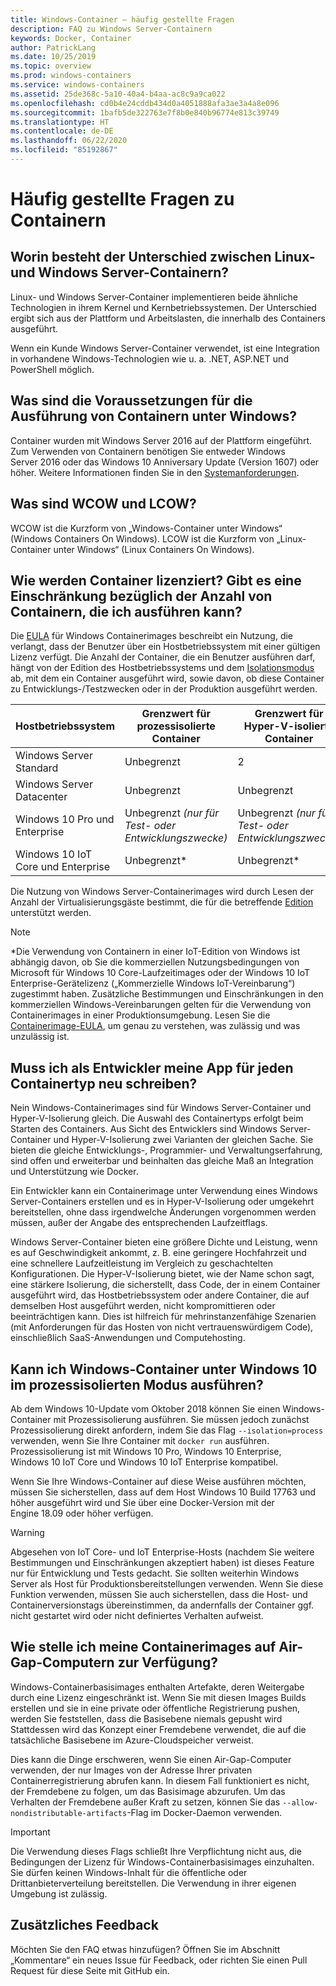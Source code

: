 ```yaml
---
title: Windows-Container – häufig gestellte Fragen
description: FAQ zu Windows Server-Containern
keywords: Docker, Container
author: PatrickLang
ms.date: 10/25/2019
ms.topic: overview
ms.prod: windows-containers
ms.service: windows-containers
ms.assetid: 25de368c-5a10-40a4-b4aa-ac8c9a9ca022
ms.openlocfilehash: cd0b4e24cddb434d0a4051888afa3ae3a4a8e096
ms.sourcegitcommit: 1bafb5de322763e7f8b0e840b96774e813c39749
ms.translationtype: HT
ms.contentlocale: de-DE
ms.lasthandoff: 06/22/2020
ms.locfileid: "85192867"
---
```

# <a name="frequently-asked-questions-about-containers"></a>Häufig gestellte Fragen zu Containern

## <a name="whats-the-difference-between-linux-and-windows-server-containers"></a>Worin besteht der Unterschied zwischen Linux- und Windows Server-Containern?

Linux- und Windows Server-Container implementieren beide ähnliche Technologien in ihrem Kernel und Kernbetriebssystemen. Der Unterschied ergibt sich aus der Plattform und Arbeitslasten, die innerhalb des Containers ausgeführt.

Wenn ein Kunde Windows Server-Container verwendet, ist eine Integration in vorhandene Windows-Technologien wie u. a. .NET, ASP.NET und PowerShell möglich.

## <a name="what-are-the-prerequisites-for-running-containers-on-windows"></a>Was sind die Voraussetzungen für die Ausführung von Containern unter Windows?

Container wurden mit Windows Server 2016 auf der Plattform eingeführt. Zum Verwenden von Containern benötigen Sie entweder Windows Server 2016 oder das Windows 10 Anniversary Update (Version 1607) oder höher. Weitere Informationen finden Sie in den [Systemanforderungen](../deploy-containers/system-requirements.md).

## <a name="what-are-wcow-and-lcow"></a>Was sind WCOW und LCOW?

WCOW ist die Kurzform von „Windows-Container unter Windows“ (Windows Containers On Windows). LCOW ist die Kurzform von „Linux-Container unter Windows“ (Linux Containers On Windows).

## <a name="how-are-containers-licensed-is-there-a-limit-to-the-number-of-containers-i-can-run"></a>Wie werden Container lizenziert? Gibt es eine Einschränkung bezüglich der Anzahl von Containern, die ich ausführen kann?

Die [EULA](../images-eula.md) für Windows Containerimages beschreibt ein Nutzung, die verlangt, dass der Benutzer über ein Hostbetriebssystem mit einer gültigen Lizenz verfügt. Die Anzahl der Container, die ein Benutzer ausführen darf, hängt von der Edition des Hostbetriebssystems und dem [Isolationsmodus](../manage-containers/hyperv-container.md) ab, mit dem ein Container ausgeführt wird, sowie davon, ob diese Container zu Entwicklungs-/Testzwecken oder in der Produktion ausgeführt werden.

|Hostbetriebssystem                                                         |Grenzwert für prozessisolierte Container                   |Grenzwert für Hyper-V-isolierte Container                   |
|----------------------------------------------------------------|---------------------------------------------------|---------------------------------------------------|
|Windows Server Standard                                         |Unbegrenzt                                          |2                                                  |
|Windows Server Datacenter                                       |Unbegrenzt                                          |Unbegrenzt                                          |
|Windows 10 Pro und Enterprise                                   |Unbegrenzt *(nur für Test- oder Entwicklungszwecke)*|Unbegrenzt *(nur für Test- oder Entwicklungszwecke)*|
|Windows 10 IoT Core und Enterprise                             |Unbegrenzt*                                         |Unbegrenzt*                                          |

Die Nutzung von Windows Server-Containerimages wird durch Lesen der Anzahl der Virtualisierungsgäste bestimmt, die für die betreffende [Edition](/windows-server/get-started-19/editions-comparison-19.md) unterstützt werden. <br/>

>[!NOTE]
>\*Die Verwendung von Containern in einer IoT-Edition von Windows ist abhängig davon, ob Sie die kommerziellen Nutzungsbedingungen von Microsoft für Windows 10 Core-Laufzeitimages oder der Windows 10 IoT Enterprise-Gerätelizenz („Kommerzielle Windows IoT-Vereinbarung“) zugestimmt haben. Zusätzliche Bestimmungen und Einschränkungen in den kommerziellen Windows-Vereinbarungen gelten für die Verwendung von Containerimages in einer Produktionsumgebung. Lesen Sie die [Containerimage-EULA](../images-eula.md), um genau zu verstehen, was zulässig und was unzulässig ist.

## <a name="as-a-developer-do-i-have-to-rewrite-my-app-for-each-type-of-container"></a>Muss ich als Entwickler meine App für jeden Containertyp neu schreiben?

Nein Windows-Containerimages sind für Windows Server-Container und Hyper-V-Isolierung gleich. Die Auswahl des Containertyps erfolgt beim Starten des Containers. Aus Sicht des Entwicklers sind Windows Server-Container und Hyper-V-Isolierung zwei Varianten der gleichen Sache. Sie bieten die gleiche Entwicklungs-, Programmier- und Verwaltungserfahrung, sind offen und erweiterbar und beinhalten das gleiche Maß an Integration und Unterstützung wie Docker.

Ein Entwickler kann ein Containerimage unter Verwendung eines Windows Server-Containers erstellen und es in Hyper-V-Isolierung oder umgekehrt bereitstellen, ohne dass irgendwelche Änderungen vorgenommen werden müssen, außer der Angabe des entsprechenden Laufzeitflags.

Windows Server-Container bieten eine größere Dichte und Leistung, wenn es auf Geschwindigkeit ankommt, z. B. eine geringere Hochfahrzeit und eine schnellere Laufzeitleistung im Vergleich zu geschachtelten Konfigurationen. Die Hyper-V-Isolierung bietet, wie der Name schon sagt, eine stärkere Isolierung, die sicherstellt, dass Code, der in einem Container ausgeführt wird, das Hostbetriebssystem oder andere Container, die auf demselben Host ausgeführt werden, nicht kompromittieren oder beeinträchtigen kann. Dies ist hilfreich für mehrinstanzenfähige Szenarien (mit Anforderungen für das Hosten von nicht vertrauenswürdigem Code), einschließlich SaaS-Anwendungen und Computehosting.

## <a name="can-i-run-windows-containers-in-process-isolated-mode-on-windows-10"></a>Kann ich Windows-Container unter Windows 10 im prozessisolierten Modus ausführen?

Ab dem Windows 10-Update vom Oktober 2018 können Sie einen Windows-Container mit Prozessisolierung ausführen. Sie müssen jedoch zunächst Prozessisolierung direkt anfordern, indem Sie das Flag `--isolation=process` verwenden, wenn Sie Ihre Container mit `docker run` ausführen. Prozessisolierung ist mit Windows 10 Pro, Windows 10 Enterprise, Windows 10 IoT Core und Windows 10 IoT Enterprise kompatibel.

Wenn Sie Ihre Windows-Container auf diese Weise ausführen möchten, müssen Sie sicherstellen, dass auf dem Host Windows 10 Build 17763 und höher ausgeführt wird und Sie über eine Docker-Version mit der Engine 18.09 oder höher verfügen.

> [!WARNING]
> Abgesehen von IoT Core- und IoT Enterprise-Hosts (nachdem Sie weitere Bestimmungen und Einschränkungen akzeptiert haben) ist dieses Feature nur für Entwicklung und Tests gedacht. Sie sollten weiterhin Windows Server als Host für Produktionsbereitstellungen verwenden. Wenn Sie diese Funktion verwenden, müssen Sie auch sicherstellen, dass die Host- und Containerversionstags übereinstimmen, da andernfalls der Container ggf. nicht gestartet wird oder nicht definiertes Verhalten aufweist.

## <a name="how-do-i-make-my-container-images-available-on-air-gapped-machines"></a>Wie stelle ich meine Containerimages auf Air-Gap-Computern zur Verfügung?

Windows-Containerbasisimages enthalten Artefakte, deren Weitergabe durch eine Lizenz eingeschränkt ist. Wenn Sie mit diesen Images Builds erstellen und sie in eine private oder öffentliche Registrierung pushen, werden Sie feststellen, dass die Basisebene niemals gepusht wird Stattdessen wird das Konzept einer Fremdebene verwendet, die auf die tatsächliche Basisebene im Azure-Cloudspeicher verweist.

Dies kann die Dinge erschweren, wenn Sie einen Air-Gap-Computer verwenden, der nur Images von der Adresse Ihrer privaten Containerregistrierung abrufen kann. In diesem Fall funktioniert es nicht, der Fremdebene zu folgen, um das Basisimage abzurufen. Um das Verhalten der Fremdebene außer Kraft zu setzen, können Sie das `--allow-nondistributable-artifacts`-Flag im Docker-Daemon verwenden.

> [!IMPORTANT]
> Die Verwendung dieses Flags schließt Ihre Verpflichtung nicht aus, die Bedingungen der Lizenz für Windows-Containerbasisimages einzuhalten. Sie dürfen keinen Windows-Inhalt für die öffentliche oder Drittanbieterverteilung bereitstellen. Die Verwendung in ihrer eigenen Umgebung ist zulässig.

## <a name="additional-feedback"></a>Zusätzliches Feedback

Möchten Sie den FAQ etwas hinzufügen? Öffnen Sie im Abschnitt „Kommentare“ ein neues Issue für Feedback, oder richten Sie einen Pull Request für diese Seite mit GitHub ein.

